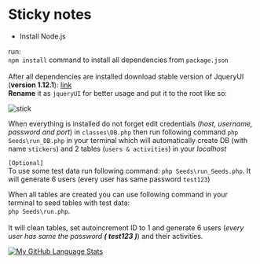 # Sticky notes


- Install Node.js

run:<br>
```npm install``` command to install all dependencies from ```package.json```
<br>
<br>
After all dependencies are installed download stable version of JqueryUI (<strong>version 1.12.1</strong>): <a href="https://jqueryui.com/download/all/">link</a>
<br><strong>Rename</strong> it as ```jqueryUI``` for better usage and put it to the root like so:
<br>

![stick](https://user-images.githubusercontent.com/41372194/137268733-7d1db3ec-dd30-413d-b6d4-3b4e7b332b1b.PNG)

When everything is installed do not forget edit credentials (<i>host, username, password and port</i>) in ```classes\DB.php``` then run following command ```php Seeds\run_DB.php``` in your terminal which will automatically create DB (with name ```stickers```) and 2 tables (```users & activities```) in your <i>localhost</i>

```[Optional]```<br>
To use some test data run following command: ```php Seeds\run_Seeds.php```. It will generate 6 users (every user has same password ```test123```)
<br>

When all tables are created you can use following command in your terminal to seed tables with test data: <br>
```php Seeds\run.php```. 
<br>
<br>
It will clean tables, set autoincrement ID to 1 and generate 6 users (<i>every user has same the password <strong>( test123 )</strong></i>) and their  activities.

[![My GitHub Language Stats](https://github-readme-stats.vercel.app/api/top-langs/?username=Bravcoveoko&langs_count=8&theme=tokyonight)]()
